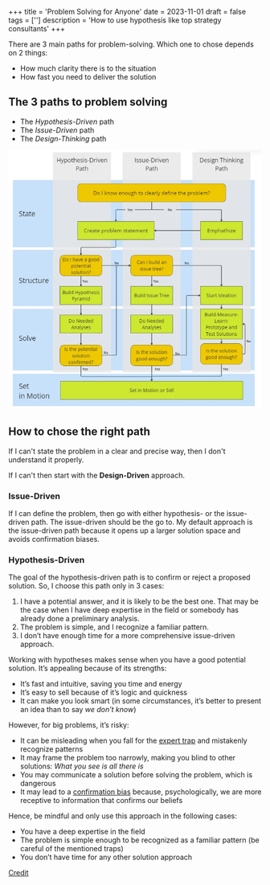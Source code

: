 +++
title = 'Problem Solving for Anyone'
date = 2023-11-01
draft = false
tags = ['']
description = 'How to use hypothesis like top strategy consultants'
+++

There are 3 main paths for problem-solving. Which one to chose depends on 2 things:
- How much clarity there is to the situation
- How fast you need to deliver the solution

## The 3 paths to problem solving
 - The *Hypothesis-Driven* path
 - The *Issue-Driven* path
 - The *Design-Thinking* path
 
![name](images/1-problem-solving-for-anyone.png#center)

## How to chose the right path 
If I can't state the problem in a clear and precise way, then I don't understand it properly.

If I can't then start with the **Design-Driven** approach.

### Issue-Driven
If I can define the problem, then go with either hypothesis- or the issue-driven path. The issue-driven should be the go to. 
My default approach is the issue-driven path because it opens up a larger solution space and avoids confirmation biases.

### Hypothesis-Driven
The goal of the hypothesis-driven path is to confirm or reject a proposed solution. So, I choose this path only in 3 cases:

1. I have a potential answer, and it is likely to be the best one. That may be the case when I have deep expertise in the field or somebody has already done a preliminary analysis.
2. The problem is simple, and I recognize a familiar pattern.
3. I don’t have enough time for a more comprehensive issue-driven approach.

Working with hypotheses makes sense when you have a good potential solution. It’s appealing because of its strengths:
- It’s fast and intuitive, saving you time and energy
- It’s easy to sell because of it’s logic and quickness
- It can make you look smart (in some circumstances, it’s better to present an idea than to say _we don’t know_)

However, for big problems, it’s risky:
- It can be misleading when you fall for the [expert trap](https://hbr.org/podcast/2019/04/avoiding-the-expertise-trap) and mistakenly recognize patterns
- It may frame the problem too narrowly, making you blind to other solutions: _What you see is all there is_
- You may communicate a solution before solving the problem, which is dangerous
- It may lead to a [confirmation bias](https://www.britannica.com/science/confirmation-bias) because, psychologically, we are more receptive to information that confirms our beliefs

Hence, be mindful and only use this approach in the following cases:
- You have a deep expertise in the field
- The problem is simple enough to be recognized as a familiar pattern (be careful of the mentioned traps)
- You don’t have time for any other solution approach

[Credit](https://betterhumans.pub/problem-solving-for-anyone-how-to-use-hypotheses-like-top-strategy-consultants-a2419fe60010)

